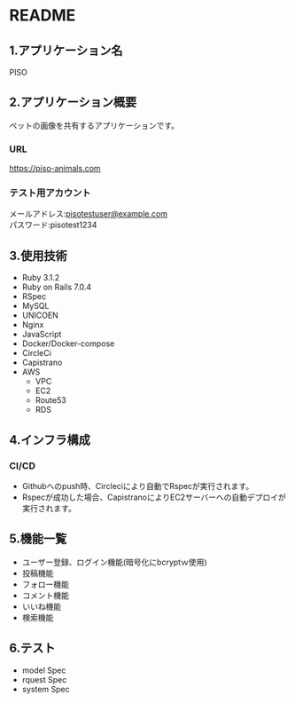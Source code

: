 # README

## 1.アプリケーション名
PISO

## 2.アプリケーション概要
ペットの画像を共有するアプリケーションです。  
### URL  
https://piso-animals.com  
### テスト用アカウント  
メールアドレス:pisotestuser@example.com  
パスワード:pisotest1234

## 3.使用技術
* Ruby 3.1.2
* Ruby on Rails 7.0.4
* RSpec
* MySQL
* UNICOEN
* Nginx
* JavaScript
* Docker/Docker-compose
* CircleCi
* Capistrano
* AWS  
    * VPC
    * EC2
    * Route53
    * RDS

## 4.インフラ構成  
### CI/CD  
* Githubへのpush時、Circleciにより自動でRspecが実行されます。  
* Rspecが成功した場合、CapistranoによりEC2サーバーへの自動デプロイが実行されます。

## 5.機能一覧
* ユーザー登録、ログイン機能(暗号化にbcryptｗ使用)
* 投稿機能
* フォロー機能
* コメント機能
* いいね機能
* 検索機能

## 6.テスト
* model Spec
* rquest Spec
* system Spec